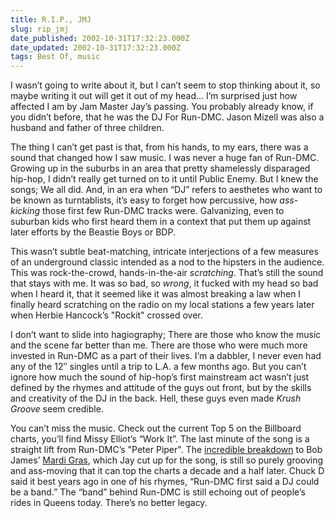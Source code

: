 ```yaml
---
title: R.I.P., JMJ
slug: rip_jmj
date_published: 2002-10-31T17:32:23.000Z
date_updated: 2002-10-31T17:32:23.000Z
tags: Best Of, music
---
```


I wasn’t going to write about it, but I can’t seem to stop thinking about it, so maybe writing it out will get it out of my head… I’m surprised just how affected I am by Jam Master Jay’s passing. You probably already know, if you didn’t before, that he was the DJ For Run-DMC. Jason Mizell was also a husband and father of three children.

The thing I can’t get past is that, from his hands, to my ears, there was a sound that changed how I saw music. I was never a huge fan of Run-DMC. Growing up in the suburbs in an area that pretty shamelessly disparaged hip-hop, I didn’t really get turned on to it until Public Enemy. But I knew the songs; We all did. And, in an era when “DJ” refers to aesthetes who want to be known as turntablists, it’s easy to forget how percussive, how *ass-kicking* those first few Run-DMC tracks were. Galvanizing, even to suburban kids who first heard them in a context that put them up against later efforts by the Beastie Boys or BDP.

This wasn’t subtle beat-matching, intricate interjections of a few measures of an underground classic intended as a nod to the hipsters in the audience. This was rock-the-crowd, hands-in-the-air *scratching*. That’s still the sound that stays with me. It was so bad, so *wrong*, it fucked with my head so bad when I heard it, that it seemed like it was almost breaking a law when I finally heard scratching on the radio on my local stations a few years later when Herbie Hancock’s "Rockit" crossed over.

I don’t want to slide into hagiography; There are those who know the music and the scene far better than me. There are those who were much more invested in Run-DMC as a part of their lives. I’m a dabbler, I never even had any of the 12″ singles until a trip to L.A. a few months ago. But you can’t ignore how much the sound of hip-hop’s first mainstream act wasn’t just defined by the rhymes and attitude of the guys out front, but by the skills and creativity of the DJ in the back. Hell, these guys even made *Krush Groove* seem credible.

You can’t miss the music. Check out the current Top 5 on the Billboard charts, you’ll find Missy Elliot’s “Work It”. The last minute of the song is a straight lift from Run-DMC’s "Peter Piper". The [incredible breakdown](stuff/mardigras.mp3) to Bob James’ [Mardi Gras](http://www.amazon.com/exec/obidos/tg/detail/-/B000002N0E/qid=1036085899/sr=8-5/ref=sr_8_5/), which Jay cut up for the song, is still so purely grooving and ass-moving that it can top the charts a decade and a half later. Chuck D said it best years ago in one of his rhymes, “Run-DMC first said a DJ could be a band.” The “band” behind Run-DMC is still echoing out of people’s rides in Queens today. There’s no better legacy.
